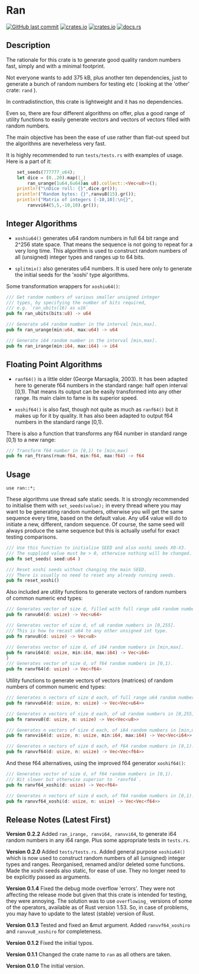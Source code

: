 # Ran

[<img alt="GitHub last commit" src="https://img.shields.io/github/last-commit/liborty/random/HEAD?logo=github">](https://github.com/liborty/random)
[<img alt="crates.io" src="https://img.shields.io/crates/v/ran?logo=rust">](https://crates.io/crates/ran)
[<img alt="crates.io" src="https://img.shields.io/crates/d/ran?logo=rust">](https://crates.io/crates/ran)
[<img alt="docs.rs" src="https://img.shields.io/docsrs/ran?logo=rust">](https://docs.rs/ran)

## Description

The rationale for this crate is to generate good quality random numbers fast, simply and with a minimal footprint.

Not everyone wants to add 375 kB, plus another ten dependencies, just to generate a bunch of random numbers for testing etc ( looking at the 'other' crate: `rand` ).

In contradistinction, this crate is lightweight and it has no dependencies.

Even so, there are four different algorithms on offer, plus a good range of utility functions to easily generate vectors and vectors of vectors filled with random numbers.

The main objective has been the ease of use rather than flat-out speed but the algorithms are neverheless very fast.

It is highly recommended to run `tests/tests.rs` with examples of usage. Here is a part of it:
```rust
    set_seeds(777777_u64);
    let dice = (0..20).map(|_| 
        ran_urange(1u64,6u64)as u8).collect::<Vec<u8>>();
    println!("\nDice roll: {}",dice.gr());
    println!("Random bytes: {}",ranvu8(15).gr());
    println!("Matrix of integers [-10,10]:\n{}",
        ranvvi64(5,5,-10,10).gr());
```

## Integer Algorithms

* `xoshiu64()` generates u64 random numbers in full 64 bit range and 2^256 state space. That means the sequence is not going to repeat for a very long time. This algorithm is used to construct random numbers of all (unsigned) integer types and ranges up to 64 bits.

* `splitmix()` also generates u64 numbers. It is used here only to generate the initial seeds for the 'xoshi' type algorithms.

Some transformation wrappers for `xoshiu64()`:

```rust
/// Get random numbers of various smaller unsigned integer 
/// types, by specifying the number of bits required,  
/// e.g. `ran_ubits(16) as u16`
pub fn ran_ubits(bits:u8) -> u64 

/// Generate u64 random number in the interval [min,max].
pub fn ran_urange(min:u64, max:u64) -> u64 

/// Generate i64 random number in the interval [min,max].
pub fn ran_irange(min:i64, max:i64) -> i64 
```

## Floating Point Algorithms

* `ranf64()` is a little older (George Marsaglia, 2003). It has been adapted here to generate f64 numbers in the standard range: half open interval [0,1). That means its output can be easily transformed into any other range. Its main claim to fame is its superior speed.

* `xoshif64()` is also fast, though not quite as much as `ranf64()` but it makes up for it by quality. It has also been adapted to output f64 numbers in the standard range [0,1).

There is also a function that transforms any f64 number in standard range [0,1) to a new range:

```rust
/// Transform f64 number in [0,1) to [min,max)
pub fn ran_ftrans(rnum:f64, min:f64, max:f64) -> f64 
```

## Usage

`use ran::*;`

These algorithms use thread safe static seeds. It is strongly recommended to initialise them with `set_seeds(value);` in every thread where you may want to be generating random numbers, otherwise you will get the same sequence every time, based on the default value. Any u64 value will do to initiate a new, different,  random sequence. Of course, the same seed will always produce the same sequence but this is actually useful for exact testing comparisons.


```rust
/// Use this function to initialise SEED and also xoshi seeds X0-X3. 
/// The supplied value must be > 0, otherwise nothing will be changed.
pub fn set_seeds( seed:u64 )

/// Reset xoshi seeds without changing the main SEED.
/// There is usually no need to reset any already running seeds.
pub fn reset_xoshi() 
```

Also included are utility functions to generate vectors of random numbers of common numeric end types:

```rust
/// Generates vector of size d, filled with full range u64 random numbers.
pub fn ranvu64(d: usize) -> Vec<u64> 

/// Generates vector of size d, of u8 random numbers in [0,255].
/// This is how to recast u64 to any other unsigned int type.
pub fn ranvu8(d: usize) -> Vec<u8> 

/// Generates vector of size d, of i64 random numbers in [min,max].
pub fn ranvi64(d: usize, min:i64, max:i64) -> Vec<i64>
}
/// Generates vector of size d, of f64 random numbers in [0,1).
pub fn ranvf64(d: usize) -> Vec<f64>
```

Utility functions to generate vectors of vectors (matrices) of random numbers of common numeric end types:

```rust
/// Generates n vectors of size d each, of full range u64 random numbers.
pub fn ranvvu64(d: usize, n: usize) -> Vec<Vec<u64>>

/// Generates n vectors of size d each, of u8 random numbers in [0,255].
pub fn ranvvu8(d: usize, n: usize) -> Vec<Vec<u8>> 

/// Generates n vectors of size d each, of i64 random numbers in [min,max].
pub fn ranvvi64(d: usize, n: usize, min:i64, max:i64) -> Vec<Vec<i64>> 

/// Generates n vectors of size d each, of f64 random numbers in [0,1).
pub fn ranvvf64(d: usize, n: usize) -> Vec<Vec<f64>>
```

And these f64 alternatives, using the improved f64 generator `xoshif64()`:

```rust
/// Generates vector of size d, of f64 random numbers in [0,1).
/// Bit slower but otherwise superior to `ranvf64`.
pub fn ranvf64_xoshi(d: usize) -> Vec<f64> 

/// Generates n vectors of size d each, of f64 random numbers in [0,1).
pub fn ranvvf64_xoshi(d: usize, n: usize) -> Vec<Vec<f64>> 
```

## Release Notes (Latest First)

**Version 0.2.2** Added `ran_irange, ranvi64, ranvvi64`, to generate i64 random numbers in any i64 range. Plus some appropriate tests in `tests.rs`.

**Version 0.2.0** Added `tests/tests.rs`. Added general purpose `xoshiu64()` which is now used to construct random numbers of all (unsigned) integer types and ranges. Reorganised, renamed and/or deleted some functions. Made the xoshi seeds also static, for ease of use. They no longer need to be explicitly passed as arguments.

**Version 0.1.4** Fixed the debug mode overflow 'errors'. They were not affecting the release mode but given that this crate is intended for testing, they were annoying. The solution was to use `overflowing_` versions of some of the operators, available as of Rust version 1.53. So, in case of problems, you may have to update to the latest (stable) version of Rust.

**Version 0.1.3** Tested and fixed an &mut argument. Added `ranvvf64_xoshiro` and `ranvvu8_xoshiro` for completeness.

**Version 0.1.2** Fixed the initial typos.

**Version 0.1.1** Changed the crate name to `ran` as all others are taken.

**Version 0.1.0** The initial version.
